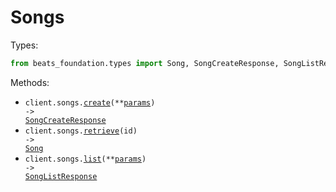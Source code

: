 # Songs

Types:

```python
from beats_foundation.types import Song, SongCreateResponse, SongListResponse
```

Methods:

- <code title="post /api/songs">client.songs.<a href="./src/beats_foundation/resources/songs.py">create</a>(\*\*<a href="src/beats_foundation/types/song_create_params.py">params</a>) -> <a href="./src/beats_foundation/types/song_create_response.py">SongCreateResponse</a></code>
- <code title="get /api/songs/{id}">client.songs.<a href="./src/beats_foundation/resources/songs.py">retrieve</a>(id) -> <a href="./src/beats_foundation/types/song.py">Song</a></code>
- <code title="get /api/songs">client.songs.<a href="./src/beats_foundation/resources/songs.py">list</a>(\*\*<a href="src/beats_foundation/types/song_list_params.py">params</a>) -> <a href="./src/beats_foundation/types/song_list_response.py">SongListResponse</a></code>
